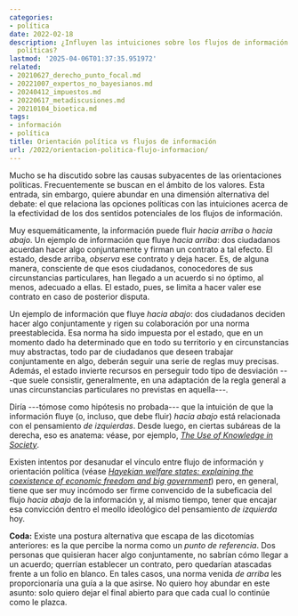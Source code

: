 ```yaml
---
categories:
- política
date: 2022-02-18
description: ¿Influyen las intuiciones sobre los flujos de información sobre las opciones
  políticas?
lastmod: '2025-04-06T01:37:35.951972'
related:
- 20210627_derecho_punto_focal.md
- 20221007_expertos_no_bayesianos.md
- 20240412_impuestos.md
- 20220617_metadiscusiones.md
- 20210104_bioetica.md
tags:
- información
- política
title: Orientación política vs flujos de información
url: /2022/orientacion-politica-flujo-informacion/
---
```


Mucho se ha discutido sobre las causas subyacentes de las orientaciones políticas. Frecuentemente se buscan en el ámbito de los valores. Esta entrada, sin embargo, quiere abundar en una dimensión alternativa del debate: el que relaciona las opciones políticas con las intuiciones acerca de la efectividad de los dos sentidos potenciales de los flujos de información.

Muy esquemáticamente, la información puede fluir _hacia arriba_ o _hacia abajo_. Un ejemplo de información que fluye _hacia arriba_: dos ciudadanos acuerdan hacer algo conjuntamente y firman un contrato a tal efecto. El estado, desde arriba, _observa_ ese contrato y deja hacer. Es, de alguna manera, consciente de que esos ciudadanos, conocedores de sus circunstancias particulares, han llegado a un acuerdo si no óptimo, al menos, adecuado a ellas. El estado, pues, se limita a hacer valer ese contrato en caso de posterior disputa.

Un ejemplo de información que fluye _hacia abajo_: dos ciudadanos deciden hacer algo conjuntamente y rigen su colaboración por una norma preestablecida. Esa norma ha sido impuesta por el estado, que en un momento dado ha determinado que en todo su territorio y en circunstancias muy abstractas, todo par de ciudadanos que deseen trabajar conjuntamente en algo, deberán seguir una serie de reglas muy precisas. Además, el estado invierte recursos en perseguir todo tipo de desviación ---que suele consistir, generalmente, en una adaptación de la regla general a unas circunstancias particulares no previstas en aquella---.

Diría ---tómose como hipótesis no probada--- que la intuición de que la información fluye (o, incluso, que debe fluir) _hacia abajo_ está relacionada con el pensamiento _de izquierdas_. Desde luego, en ciertas subáreas de la derecha, eso es anatema: véase, por ejemplo, [_The Use of Knowledge in Society_](https://www.econlib.org/library/Essays/hykKnw.html).

Existen intentos por desanudar el vínculo entre flujo de información y orientación política (véase [_Hayekian welfare states: explaining the coexistence of
economic freedom and big government_](https://doi.org/10.1017/S1744137419000432)) pero, en general, tiene que ser muy incómodo ser firme convencido de la subeficacia del flujo _hacia abajo_ de la información y, al mismo tiempo, tener que encajar esa convicción dentro el meollo ideológico del pensamiento _de izquierda_ hoy.

**Coda:** Existe una postura alternativa que escapa de las dicotomías anteriores: es la que percibe la norma como un _punto de referencia_. Dos personas que quisieran hacer algo conjuntamente, no sabrían cómo llegar a un acuerdo; querrían establecer un contrato, pero quedarían atascadas frente a un folio en blanco. En tales casos, una norma venida _de arriba_ les proporcionaría una guía a la que asirse. No quiero hoy abundar en este asunto: solo quiero dejar el final abierto para que cada cual lo continúe como le plazca.